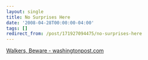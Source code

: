 ```yaml
---
layout: single
title: No Surprises Here
date: '2008-04-28T00:00:00-04:00'
tags: []
redirect_from: /post/171927094475/no-surprises-here
---
```

<p><a href="http://www.washingtonpost.com/wp-dyn/content/article/2008/04/23/AR2008042302499.html?nav%3Drss_metro&amp;sub=AR">Walkers, Beware - washingtonpost.com</a></p>
